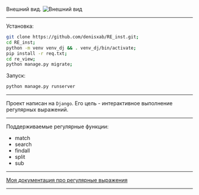 

Внешний вид.
![Внешний вид](https://i.imgur.com/CPKWv7H.png)

---
Установка:

```bash
git clone https://github.com/denisxab/RE_inst.git;
cd RE_inst;
python -m venv venv_dj && . venv_dj/bin/activate;
pip install -r req.txt;
cd re_view;
python manage.py migrate;
```

Запуск:
```bash
python manage.py runserver
```
---

Проект написан на `Django`. Его цель - интерактивное 
выполнение регулярных выражений.

---
Поддерживаемые регулярные функции: 
- match
- search
- findall
- split
- sub

---

[Моя документация про регулярные выражения](https://github.com/denisxab/open_lessen/blob/main/%D0%A3%D1%80%D0%BE%D0%BA%D0%B8/%D0%91%D0%BB%D0%BE%D0%BA9%20-%20Re%2C%20Unit-Tests.md)

---